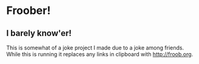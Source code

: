 # Froober!
## I barely know'er!

This is somewhat of a joke project I made due to a joke among friends. While this is running it replaces any links in clipboard with http://froob.org.